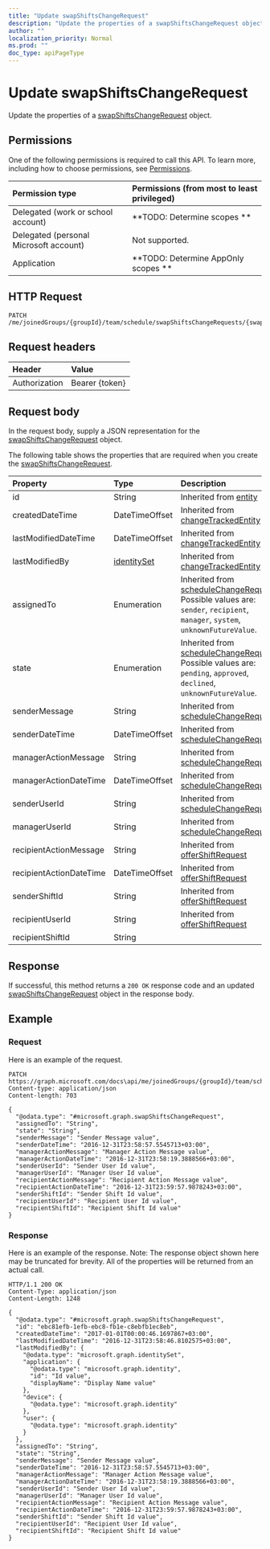 ```yaml
---
title: "Update swapShiftsChangeRequest"
description: "Update the properties of a swapShiftsChangeRequest object."
author: ""
localization_priority: Normal
ms.prod: ""
doc_type: apiPageType
---
```


# Update swapShiftsChangeRequest

Update the properties of a [swapShiftsChangeRequest](../resources/swapshiftschangerequest.md) object.

## Permissions
One of the following permissions is required to call this API. To learn more, including how to choose permissions, see [Permissions](/concepts/permissions-reference.md).

|Permission type|Permissions (from most to least privileged)|
|:---|:---|
|Delegated (work or school account)|**TODO: Determine scopes **|
|Delegated (personal Microsoft account)|Not supported.|
|Application|**TODO: Determine AppOnly scopes **|

## HTTP Request
<!-- {
  "blockType": "ignored"
}
-->
``` http
PATCH /me/joinedGroups/{groupId}/team/schedule/swapShiftsChangeRequests/{swapShiftsChangeRequestId}
```

## Request headers
|Header|Value|
|:---|:---|
|Authorization|Bearer {token}|

## Request body
In the request body, supply a JSON representation for the [swapShiftsChangeRequest](../resources/swapShiftsChangeRequest.md) object.

The following table shows the properties that are required when you create the [swapShiftsChangeRequest](../resources/swapshiftschangerequest.md).

|Property|Type|Description|
|:---|:---|:---|
|id|String| Inherited from [entity](../resources/entity.md)|
|createdDateTime|DateTimeOffset| Inherited from [changeTrackedEntity](../resources/changeTrackedEntity.md)|
|lastModifiedDateTime|DateTimeOffset| Inherited from [changeTrackedEntity](../resources/changeTrackedEntity.md)|
|lastModifiedBy|[identitySet](../resources/identitySet.md)| Inherited from [changeTrackedEntity](../resources/changeTrackedEntity.md)|
|assignedTo|Enumeration| Inherited from [scheduleChangeRequest](../resources/scheduleChangeRequest.md). Possible values are: `sender`, `recipient`, `manager`, `system`, `unknownFutureValue`.|
|state|Enumeration| Inherited from [scheduleChangeRequest](../resources/scheduleChangeRequest.md). Possible values are: `pending`, `approved`, `declined`, `unknownFutureValue`.|
|senderMessage|String| Inherited from [scheduleChangeRequest](../resources/scheduleChangeRequest.md)|
|senderDateTime|DateTimeOffset| Inherited from [scheduleChangeRequest](../resources/scheduleChangeRequest.md)|
|managerActionMessage|String| Inherited from [scheduleChangeRequest](../resources/scheduleChangeRequest.md)|
|managerActionDateTime|DateTimeOffset| Inherited from [scheduleChangeRequest](../resources/scheduleChangeRequest.md)|
|senderUserId|String| Inherited from [scheduleChangeRequest](../resources/scheduleChangeRequest.md)|
|managerUserId|String| Inherited from [scheduleChangeRequest](../resources/scheduleChangeRequest.md)|
|recipientActionMessage|String| Inherited from [offerShiftRequest](../resources/offerShiftRequest.md)|
|recipientActionDateTime|DateTimeOffset| Inherited from [offerShiftRequest](../resources/offerShiftRequest.md)|
|senderShiftId|String| Inherited from [offerShiftRequest](../resources/offerShiftRequest.md)|
|recipientUserId|String| Inherited from [offerShiftRequest](../resources/offerShiftRequest.md)|
|recipientShiftId|String||



## Response
If successful, this method returns a `200 OK` response code and an updated [swapShiftsChangeRequest](../resources/swapshiftschangerequest.md) object in the response body.

## Example

### Request
Here is an example of the request.
<!-- {
  "blockType": "request",
  "name": "update_swapshiftschangerequest"
}
-->
``` http
PATCH https://graph.microsoft.com/docs\api/me/joinedGroups/{groupId}/team/schedule/swapShiftsChangeRequests/{swapShiftsChangeRequestId}
Content-type: application/json
Content-length: 703

{
  "@odata.type": "#microsoft.graph.swapShiftsChangeRequest",
  "assignedTo": "String",
  "state": "String",
  "senderMessage": "Sender Message value",
  "senderDateTime": "2016-12-31T23:58:57.5545713+03:00",
  "managerActionMessage": "Manager Action Message value",
  "managerActionDateTime": "2016-12-31T23:58:19.3888566+03:00",
  "senderUserId": "Sender User Id value",
  "managerUserId": "Manager User Id value",
  "recipientActionMessage": "Recipient Action Message value",
  "recipientActionDateTime": "2016-12-31T23:59:57.9878243+03:00",
  "senderShiftId": "Sender Shift Id value",
  "recipientUserId": "Recipient User Id value",
  "recipientShiftId": "Recipient Shift Id value"
}
```

### Response
Here is an example of the response. Note: The response object shown here may be truncated for brevity. All of the properties will be returned from an actual call.
<!-- {
  "blockType": "response",
  "truncated": true
}
-->
``` http
HTTP/1.1 200 OK
Content-Type: application/json
Content-Length: 1248

{
  "@odata.type": "#microsoft.graph.swapShiftsChangeRequest",
  "id": "ebc81efb-1efb-ebc8-fb1e-c8ebfb1ec8eb",
  "createdDateTime": "2017-01-01T00:00:46.1697867+03:00",
  "lastModifiedDateTime": "2016-12-31T23:58:46.8102575+03:00",
  "lastModifiedBy": {
    "@odata.type": "microsoft.graph.identitySet",
    "application": {
      "@odata.type": "microsoft.graph.identity",
      "id": "Id value",
      "displayName": "Display Name value"
    },
    "device": {
      "@odata.type": "microsoft.graph.identity"
    },
    "user": {
      "@odata.type": "microsoft.graph.identity"
    }
  },
  "assignedTo": "String",
  "state": "String",
  "senderMessage": "Sender Message value",
  "senderDateTime": "2016-12-31T23:58:57.5545713+03:00",
  "managerActionMessage": "Manager Action Message value",
  "managerActionDateTime": "2016-12-31T23:58:19.3888566+03:00",
  "senderUserId": "Sender User Id value",
  "managerUserId": "Manager User Id value",
  "recipientActionMessage": "Recipient Action Message value",
  "recipientActionDateTime": "2016-12-31T23:59:57.9878243+03:00",
  "senderShiftId": "Sender Shift Id value",
  "recipientUserId": "Recipient User Id value",
  "recipientShiftId": "Recipient Shift Id value"
}
```


